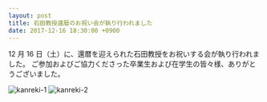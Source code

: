 ```yaml
---
layout: post
title: 石田教授還暦のお祝い会が執り行われました
date: 2017-12-16 18:30:00 +0900
---
```


12 月 16 日（土）に、還暦を迎えられた石田教授をお祝いする会が執り行われました。
ご参加およびご協力くださった卒業生および在学生の皆々様、ありがとうございました。

![kanreki-1]({{site.baseurl}}/img/2017-12-16-kanreki-close-1.jpg)
![kanreki-2]({{site.baseurl}}/img/2017-12-16-kanreki-close-2.jpg)